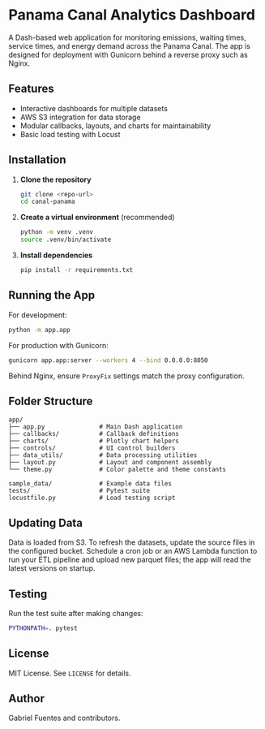 # Panama Canal Analytics Dashboard

A Dash-based web application for monitoring emissions, waiting times, service times, and energy demand across the Panama Canal. The app is designed for deployment with Gunicorn behind a reverse proxy such as Nginx.

## Features
- Interactive dashboards for multiple datasets
- AWS S3 integration for data storage
- Modular callbacks, layouts, and charts for maintainability
- Basic load testing with Locust

## Installation
1. **Clone the repository**
   ```bash
   git clone <repo-url>
   cd canal-panama
   ```
2. **Create a virtual environment** (recommended)
   ```bash
   python -m venv .venv
   source .venv/bin/activate
   ```
3. **Install dependencies**
   ```bash
   pip install -r requirements.txt
   ```

## Running the App
For development:
```bash
python -m app.app
```

For production with Gunicorn:
```bash
gunicorn app.app:server --workers 4 --bind 0.0.0.0:8050
```
Behind Nginx, ensure `ProxyFix` settings match the proxy configuration.

## Folder Structure
```
app/
├── app.py               # Main Dash application
├── callbacks/           # Callback definitions
├── charts/              # Plotly chart helpers
├── controls/            # UI control builders
├── data_utils/          # Data processing utilities
├── layout.py            # Layout and component assembly
└── theme.py             # Color palette and theme constants

sample_data/             # Example data files
tests/                   # Pytest suite
locustfile.py            # Load testing script
```

## Updating Data
Data is loaded from S3. To refresh the datasets, update the source files in the configured bucket. Schedule a cron job or an AWS Lambda function to run your ETL pipeline and upload new parquet files; the app will read the latest versions on startup.

## Testing
Run the test suite after making changes:
```bash
PYTHONPATH=. pytest
```

## License
MIT License. See `LICENSE` for details.

## Author
Gabriel Fuentes and contributors.
